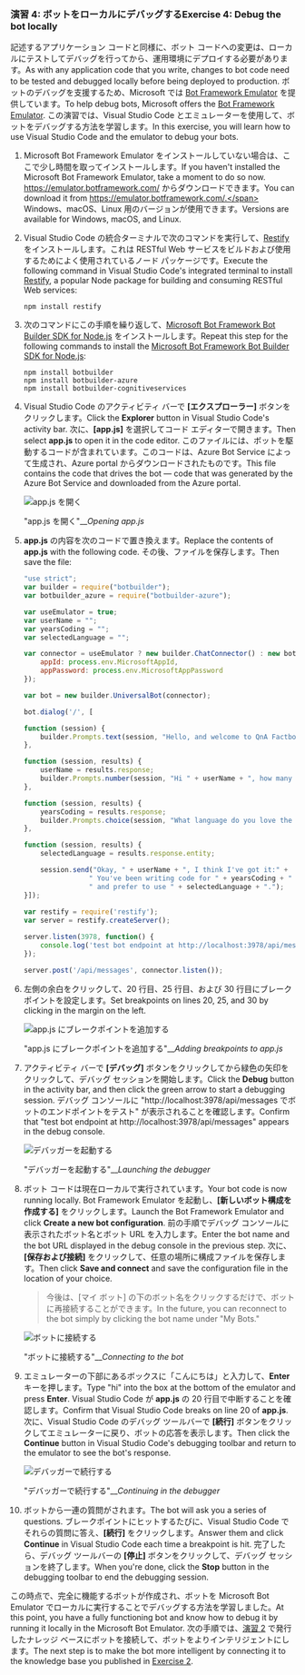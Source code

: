 ### <a name="exercise-4-debug-the-bot-locally"></a><span data-ttu-id="b3b3d-101">演習 4: ボットをローカルにデバッグする</span><span class="sxs-lookup"><span data-stu-id="b3b3d-101">Exercise 4: Debug the bot locally</span></span>

<span data-ttu-id="b3b3d-102">記述するアプリケーション コードと同様に、ボット コードへの変更は、ローカルにテストしてデバッグを行ってから、運用環境にデプロイする必要があります。</span><span class="sxs-lookup"><span data-stu-id="b3b3d-102">As with any application code that you write, changes to bot code need to be tested and debugged locally before being deployed to production.</span></span> <span data-ttu-id="b3b3d-103">ボットのデバッグを支援するため、Microsoft では [Bot Framework Emulator](https://emulator.botframework.com/) を提供しています。</span><span class="sxs-lookup"><span data-stu-id="b3b3d-103">To help debug bots, Microsoft offers the [Bot Framework Emulator](https://emulator.botframework.com/).</span></span> <span data-ttu-id="b3b3d-104">この演習では、Visual Studio Code とエミュレーターを使用して、ボットをデバッグする方法を学習します。</span><span class="sxs-lookup"><span data-stu-id="b3b3d-104">In this exercise, you will learn how to use Visual Studio Code and the emulator to debug your bots.</span></span>

1. <span data-ttu-id="b3b3d-105">Microsoft Bot Framework Emulator をインストールしていない場合は、ここで少し時間を取ってインストールします。</span><span class="sxs-lookup"><span data-stu-id="b3b3d-105">If you haven't installed the Microsoft Bot Framework Emulator, take a moment to do so now.</span></span> <span data-ttu-id="b3b3d-106">https://emulator.botframework.com/ からダウンロードできます。</span><span class="sxs-lookup"><span data-stu-id="b3b3d-106">You can download it from https://emulator.botframework.com/.</span></span> <span data-ttu-id="b3b3d-107">Windows、macOS、Linux 用のバージョンが使用できます。</span><span class="sxs-lookup"><span data-stu-id="b3b3d-107">Versions are available for Windows, macOS, and Linux.</span></span>

1. <span data-ttu-id="b3b3d-108">Visual Studio Code の統合ターミナルで次のコマンドを実行して、[Restify](http://restify.com/) をインストールします。これは RESTful Web サービスをビルドおよび使用するためによく使用されているノード パッケージです。</span><span class="sxs-lookup"><span data-stu-id="b3b3d-108">Execute the following command in Visual Studio Code's integrated terminal to install [Restify](http://restify.com/), a popular Node package for building and consuming RESTful Web services:</span></span>

    ```
    npm install restify
    ```

1. <span data-ttu-id="b3b3d-109">次のコマンドにこの手順を繰り返して、[Microsoft Bot Framework Bot Builder SDK for Node.js](https://docs.microsoft.com/en-us/bot-framework/nodejs/bot-builder-nodejs-quickstart) をインストールします。</span><span class="sxs-lookup"><span data-stu-id="b3b3d-109">Repeat this step for the following commands to install the [Microsoft Bot Framework Bot Builder SDK for Node.js](https://docs.microsoft.com/en-us/bot-framework/nodejs/bot-builder-nodejs-quickstart):</span></span>

    ```
    npm install botbuilder
    npm install botbuilder-azure
    npm install botbuilder-cognitiveservices
    ```

1. <span data-ttu-id="b3b3d-110">Visual Studio Code のアクティビティ バーで **[エクスプローラー]** ボタンをクリックします。</span><span class="sxs-lookup"><span data-stu-id="b3b3d-110">Click the **Explorer** button in Visual Studio Code's activity bar.</span></span> <span data-ttu-id="b3b3d-111">次に、**[app.js]** を選択してコード エディターで開きます。</span><span class="sxs-lookup"><span data-stu-id="b3b3d-111">Then select **app.js** to open it in the code editor.</span></span> <span data-ttu-id="b3b3d-112">このファイルには、ボットを駆動するコードが含まれています。このコードは、Azure Bot Service によって生成され、Azure portal からダウンロードされたものです。</span><span class="sxs-lookup"><span data-stu-id="b3b3d-112">This file contains the code that drives the bot — code that was generated by the Azure Bot Service and downloaded from the Azure portal.</span></span>

    ![app.js を開く](../images/vs-select-index-js.png)

    <span data-ttu-id="b3b3d-114">"app.js を開く"__</span><span class="sxs-lookup"><span data-stu-id="b3b3d-114">_Opening app.js_</span></span> 

1. <span data-ttu-id="b3b3d-115">**app.js** の内容を次のコードで置き換えます。</span><span class="sxs-lookup"><span data-stu-id="b3b3d-115">Replace the contents of **app.js** with the following code.</span></span> <span data-ttu-id="b3b3d-116">その後、ファイルを保存します。</span><span class="sxs-lookup"><span data-stu-id="b3b3d-116">Then save the file:</span></span>

    ```JavaScript
    "use strict";
    var builder = require("botbuilder");
    var botbuilder_azure = require("botbuilder-azure");
    
    var useEmulator = true; 
    var userName = ""; 
    var yearsCoding = ""; 
    var selectedLanguage = "";
    
    var connector = useEmulator ? new builder.ChatConnector() : new botbuilder_azure.BotServiceConnector({
        appId: process.env.MicrosoftAppId,
        appPassword: process.env.MicrosoftAppPassword      
    });
    
    var bot = new builder.UniversalBot(connector);
    
    bot.dialog('/', [
    
    function (session) {
        builder.Prompts.text(session, "Hello, and welcome to QnA Factbot! What's your name?");
    },
    
    function (session, results) {
        userName = results.response;
        builder.Prompts.number(session, "Hi " + userName + ", how many years have you been writing code?"); 
    },
    
    function (session, results) {
        yearsCoding = results.response;
        builder.Prompts.choice(session, "What language do you love the most?", ["C#", "Python", "Node.js", "Visual FoxPro"]);
    },
    
    function (session, results) {
        selectedLanguage = results.response.entity;   
    
        session.send("Okay, " + userName + ", I think I've got it:" +
                    " You've been writing code for " + yearsCoding + " years," +
                    " and prefer to use " + selectedLanguage + ".");
    }]);
     
    var restify = require('restify');
    var server = restify.createServer();

    server.listen(3978, function() {
        console.log('test bot endpoint at http://localhost:3978/api/messages');
    });

    server.post('/api/messages', connector.listen());    
    ```

1. <span data-ttu-id="b3b3d-117">左側の余白をクリックして、20 行目、25 行目、および 30 行目にブレークポイントを設定します。</span><span class="sxs-lookup"><span data-stu-id="b3b3d-117">Set breakpoints on lines 20, 25, and 30 by clicking in the margin on the left.</span></span>
 
    ![app.js にブレークポイントを追加する](../images/vs-add-breakpoints.png)

    <span data-ttu-id="b3b3d-119">"app.js にブレークポイントを追加する"__</span><span class="sxs-lookup"><span data-stu-id="b3b3d-119">_Adding breakpoints to app.js_</span></span> 

1. <span data-ttu-id="b3b3d-120">アクティビティ バーで **[デバッグ]** ボタンをクリックしてから緑色の矢印をクリックして、デバッグ セッションを開始します。</span><span class="sxs-lookup"><span data-stu-id="b3b3d-120">Click the **Debug** button in the activity bar, and then click the green arrow to start a debugging session.</span></span> <span data-ttu-id="b3b3d-121">デバッグ コンソールに "http://localhost:3978/api/messages でボットのエンドポイントをテスト" が表示されることを確認します。</span><span class="sxs-lookup"><span data-stu-id="b3b3d-121">Confirm that "test bot endpoint at http://localhost:3978/api/messages" appears in the debug console.</span></span>
 
    ![デバッガーを起動する](../images/vs-launch-debugger.png)

    <span data-ttu-id="b3b3d-123">"デバッガーを起動する"__</span><span class="sxs-lookup"><span data-stu-id="b3b3d-123">_Launching the debugger_</span></span> 

1. <span data-ttu-id="b3b3d-124">ボット コードは現在ローカルで実行されています。</span><span class="sxs-lookup"><span data-stu-id="b3b3d-124">Your bot code is now running locally.</span></span> <span data-ttu-id="b3b3d-125">Bot Framework Emulator を起動し、**[新しいボット構成を作成する]** をクリックします。</span><span class="sxs-lookup"><span data-stu-id="b3b3d-125">Launch the Bot Framework Emulator and click **Create a new bot configuration**.</span></span> <span data-ttu-id="b3b3d-126">前の手順でデバッグ コンソールに表示されたボット名とボット URL を入力します。</span><span class="sxs-lookup"><span data-stu-id="b3b3d-126">Enter the bot name and the bot URL displayed in the debug console in the previous step.</span></span> <span data-ttu-id="b3b3d-127">次に、**[保存および接続]** をクリックして、任意の場所に構成ファイルを保存します。</span><span class="sxs-lookup"><span data-stu-id="b3b3d-127">Then click **Save and connect** and save the configuration file in the location of your choice.</span></span>

    > <span data-ttu-id="b3b3d-128">今後は、[マイ ボット] の下のボット名をクリックするだけで、ボットに再接続することができます。</span><span class="sxs-lookup"><span data-stu-id="b3b3d-128">In the future, you can reconnect to the bot simply by clicking the bot name under "My Bots."</span></span>

    ![ボットに接続する](../images/new-bot-configuration.png)

    <span data-ttu-id="b3b3d-130">"ボットに接続する"__</span><span class="sxs-lookup"><span data-stu-id="b3b3d-130">_Connecting to the bot_</span></span> 

1. <span data-ttu-id="b3b3d-131">エミュレーターの下部にあるボックスに「こんにちは」と入力して、**Enter** キーを押します。</span><span class="sxs-lookup"><span data-stu-id="b3b3d-131">Type "hi" into the box at the bottom of the emulator and press **Enter**.</span></span> <span data-ttu-id="b3b3d-132">Visual Studio Code が **app.js** の 20 行目で中断することを確認します。</span><span class="sxs-lookup"><span data-stu-id="b3b3d-132">Confirm that Visual Studio Code breaks on line 20 of **app.js**.</span></span> <span data-ttu-id="b3b3d-133">次に、Visual Studio Code のデバッグ ツールバーで **[続行]** ボタンをクリックしてエミュレーターに戻り、ボットの応答を表示します。</span><span class="sxs-lookup"><span data-stu-id="b3b3d-133">Then click the **Continue** button in Visual Studio Code's debugging toolbar and return to the emulator to see the bot's response.</span></span>
 
    ![デバッガーで続行する](../images/continue-debugging.png)

    <span data-ttu-id="b3b3d-135">"デバッガーで続行する"__</span><span class="sxs-lookup"><span data-stu-id="b3b3d-135">_Continuing in the debugger_</span></span> 

1. <span data-ttu-id="b3b3d-136">ボットから一連の質問がされます。</span><span class="sxs-lookup"><span data-stu-id="b3b3d-136">The bot will ask you a series of questions.</span></span> <span data-ttu-id="b3b3d-137">ブレークポイントにヒットするたびに、Visual Studio Code でそれらの質問に答え、**[続行]** をクリックします。</span><span class="sxs-lookup"><span data-stu-id="b3b3d-137">Answer them and click **Continue** in Visual Studio Code each time a breakpoint is hit.</span></span> <span data-ttu-id="b3b3d-138">完了したら、デバッグ ツールバーの **[停止]** ボタンをクリックして、デバッグ セッションを終了します。</span><span class="sxs-lookup"><span data-stu-id="b3b3d-138">When you're done, click the **Stop** button in the debugging toolbar to end the debugging session.</span></span>

<span data-ttu-id="b3b3d-139">この時点で、完全に機能するボットが作成され、ボットを Microsoft Bot Emulator でローカルに実行することでデバッグする方法を学習しました。</span><span class="sxs-lookup"><span data-stu-id="b3b3d-139">At this point, you have a fully functioning bot and know how to debug it by running it locally in the Microsoft Bot Emulator.</span></span> <span data-ttu-id="b3b3d-140">次の手順では、[演習 2](#Exercise2) で発行したナレッジ ベースにボットを接続して、ボットをよりインテリジェントにします。</span><span class="sxs-lookup"><span data-stu-id="b3b3d-140">The next step is to make the bot more intelligent by connecting it to the knowledge base you published in [Exercise 2](#Exercise2).</span></span>